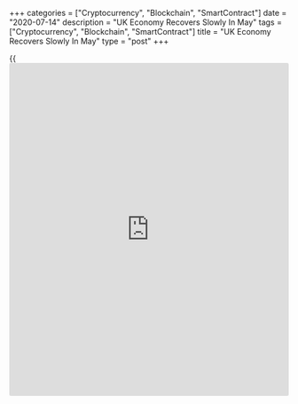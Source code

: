 +++
categories = ["Cryptocurrency", "Blockchain", "SmartContract"]
date = "2020-07-14"
description = "UK Economy Recovers Slowly In May"
tags = ["Cryptocurrency", "Blockchain", "SmartContract"]
title = "UK Economy Recovers Slowly In May"
type = "post"
+++

{{<iframe id="large-banner" src="https://www.bounty.group/#slide=14.0" width="100%" height="600" scrolling="no" style="border: 0px solid rgb(216, 221, 230); border-radius: 3px;">}}

Despite easing of [coronavirus][1] containment measures, the UK
[economy][2] recovered at a much slower than expected pace in May after
contracting the most on record in April, data from the Office for
National Statistics showed Tuesday.

Gross domestic product grew 1.8 percent in May from April, when the
economy shrunk a record 20.3 percent. However, this was weaker than the
expected growth of 5.5 percent.

The national output was still 24.5 percent smaller than in February,
before the coronavirus pandemic hit the economy.

Jonathan Athow, Deputy National Statistician for Economic Statistics,
said, "Manufacturing and house building showed signs of recovery as some
businesses saw staff return to work."

"Despite this, the economy was still a quarter smaller in May than in
February, before the full effects of the pandemic struck," Athow added.

In the three months to May, the economy shrank 19.1 percent, following a
10.8 percent fall in April.

The 1.8 percent rise in GDP in May was a disappointing first step on the
road to recovery and suggests that hopes of a rapid rebound from the
lockdown are wide of the mark, Tom Pugh, an economist at Capital
Economics, said.

Indeed, the path to full economic recovery will probably be much longer
than most people anticipate.

Despite the reopening of construction and manufacturing, the May GDP
figures were underwhelming to say the least, James Smith, an ING
economist said.  
  
"Admittedly this is 'old [news](https://www.letsplayfx.com/blog/forex-news-website/)' now, and we should see a sharper rebound
in June and July," the economist said. But it does serve as a reminder
that economic recovery from Covid-19 is going to be very protracted.

The dominant service sector grew 0.9 percent after contracting 18.9
percent. The largest positive contributor to the increase was the
wholesale, retail and repair of motor vehicles.

Industrial production logged a notable growth of 6 percent, following a
20.2 percent fall. At the same time, manufacturing was up 8.4 percent
versus a 24.4 percent drop in the previous month.

Nonetheless, industrial output was 19.1 percent lower than the pre
Covid-19 level in February.

Driven by new housing, construction expanded 8.2 percent, in contrast to
a record 40.2 percent decrease a month ago. Meanwhile, farm output fell
at a faster pace of 6.2 percent, following April's 5.4 percent drop.

Another report from ONS showed that the visible trade deficit narrowed
to GBP 2.81 billion from GBP 4.8 billion in April. Exports of goods grew
6.6 percent, while imports fell 1.7 percent.

The surplus on trade in services was largely unchanged at GBP 7.1
billion. Consequently, the total trade surplus surged to GBP 4.3 billion
from GBP 2.3 billion in April.

In a separate communiqué, the Office for Budget Responsibility said the
UK is on track to record the largest decline in annual GDP for 300
years, with output falling by more than 10 percent in 2020 in all three
scenarios.

In the central scenario, the economy is projected to shrink 12.4 percent
this year and to grow 8.7 percent in 2021 and 4.5 percent in 2022.

According to the central scenario, the budget deficit is forecast to
rise to GBP 322 billion or 16 percent of GDP in 2020-21, which will be
the highest peacetime level in at least 300 years.

The OBR said the budget deficit roughly halves in 2021-22, then shrinks
more slowly thereafter.

For comments and feedback [contact](https://www.playgroundfx.com/contact/): editorial@rtt[news](https://www.letsplayfx.com/blog/forex-news-website/).com

[Economic News][2]

 **What parts of the world are seeing the best (and worst) economic
performances lately? Click[here][3] to check out our [Econ Scorecard][3]
and find out! See up-to-the-moment [ranking](https://www.playgroundfx.com/blog/crypto-exchange-ranking/)s for the best and worst
performers in [GDP][4], [unemployment rate][5], [inflation][6] and much
more.**

   1. www.rtt[news](https://www.letsplayfx.com/blog/forex-news-website/).com/list/coronavirus.aspx
   2. www.rtt[news](https://www.letsplayfx.com/blog/forex-news-website/).com/Content/EconomicNews.aspx
   3. www.rtt[news](https://www.letsplayfx.com/blog/forex-news-website/).com/economic-scorecard/world-rank/unemployment-rate/highest-performance.aspx
   4. www.rtt[news](https://www.letsplayfx.com/blog/forex-news-website/).com/economic-scorecard/world-rank/GDP/highest-performance.aspx
   5. www.rtt[news](https://www.letsplayfx.com/blog/forex-news-website/).com/economic-scorecard/world-rank/unemployment-rate/lowest-performance.aspx
   6. www.rtt[news](https://www.letsplayfx.com/blog/forex-news-website/).com/economic-scorecard/world-rank/CPI/highest-performance.aspx